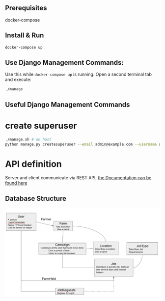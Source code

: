## Prerequisites
docker-compose

## Install & Run
```bash
docker-compose up
```

## Use Django Management Commands:
Use this while `docker-compose up` is running. Open a second terminal tab and execute:
```bash
./manage
```

## Useful Django Management Commands

# create superuser
```bash
./manage.sh # on host
python manage.py createsuperuser --email admin@example.com --username admin # in container
``` 

# API definition

Server and client communicate via REST API,  [the Documentation can be found here](https://app.swaggerhub.com/apis-docs/wirvsvirus/farmhelden/1.0.0)


## Database Structure

![Database Structure](data/img/db_structure.PNG "Logo Title Text 1")